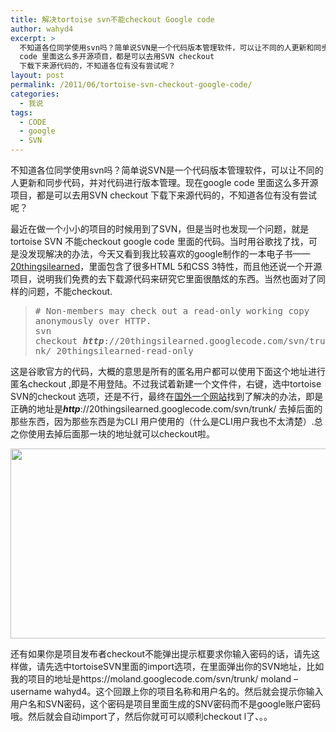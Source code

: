 ```yaml
---
title: 解决tortoise svn不能checkout Google code
author: wahyd4
excerpt: >
  不知道各位同学使用svn吗？简单说SVN是一个代码版本管理软件，可以让不同的人更新和同步代码，并对代码进行版本管理。现在google
  code 里面这么多开源项目，都是可以去用SVN checkout
  下载下来源代码的，不知道各位有没有尝试呢？
layout: post
permalink: /2011/06/tortoise-svn-checkout-google-code/
categories:
  - 我说
tags:
  - CODE
  - google
  - SVN
---
```

不知道各位同学使用svn吗？简单说SVN是一个代码版本管理软件，可以让不同的人更新和同步代码，并对代码进行版本管理。现在google code 里面这么多开源项目，都是可以去用SVN checkout 下载下来源代码的，不知道各位有没有尝试呢？

最近在做一个小小的项目的时候用到了SVN，但是当时也发现一个问题，就是tortoise SVN 不能checkout google code 里面的代码。当时用谷歌找了找，可是没发现解决的办法，今天又看到我比较喜欢的google制作的一本电子书——[20thingsilearned][1]，里面包含了很多HTML 5和CSS 3特性，而且他还说一个开源项目，说明我们免费的去下载源代码来研究它里面很酷炫的东西。当然也面对了同样的问题，不能checkout.

<div>
  <blockquote>
    <div>
      <tt># Non-members may check out a read-only working copy anonymously over HTTP.</tt><br /> <tt id="checkoutcmd">svn checkout <strong><em>http</em></strong>://20thingsilearned.googlecode.com/svn/trunk/ 20thingsilearned-read-only</tt>
    </div>
  </blockquote>
</div>

这是谷歌官方的代码，大概的意思是所有的匿名用户都可以使用下面这个地址进行匿名checkout ,即是不用登陆。不过我试着新建一个文件件，右键，选中tortoise SVN的checkout 选项，还是不行，最终在[国外一个网站][2]找到了解决的办法，即是正确的地址是***http***://20thingsilearned.googlecode.com/svn/trunk/ 去掉后面的那些东西，因为那些东西是为CLI 用户使用的（什么是CLI用户我也不太清楚）.总之你使用去掉后面那一块的地址就可以checkout啦。

[<img class="aligncenter size-full wp-image-1633" title="xxx" src="/images/2011/06/xxx.jpg" alt="" width="665" height="304" />][3]

还有如果你是项目发布者checkout不能弹出提示框要求你输入密码的话，请先这样做，请先选中tortoiseSVN里面的import选项，在里面弹出你的SVN地址，比如我的项目的地址是https://moland.googlecode.com/svn/trunk/ moland –username wahyd4。这个回跟上你的项目名称和用户名的。然后就会提示你输入用户名和SVN密码，这个密码是项目里面生成的SNV密码而不是google账户密码哦。然后就会自动import了，然后你就可可以顺利checkout l了、。。

 [1]: http://code.google.com/p/20thingsilearned/
 [2]: http://superuser.com/questions/44409/cant-checkout-source-from-google-code
 [3]: /images/2011/06/xxx.jpg